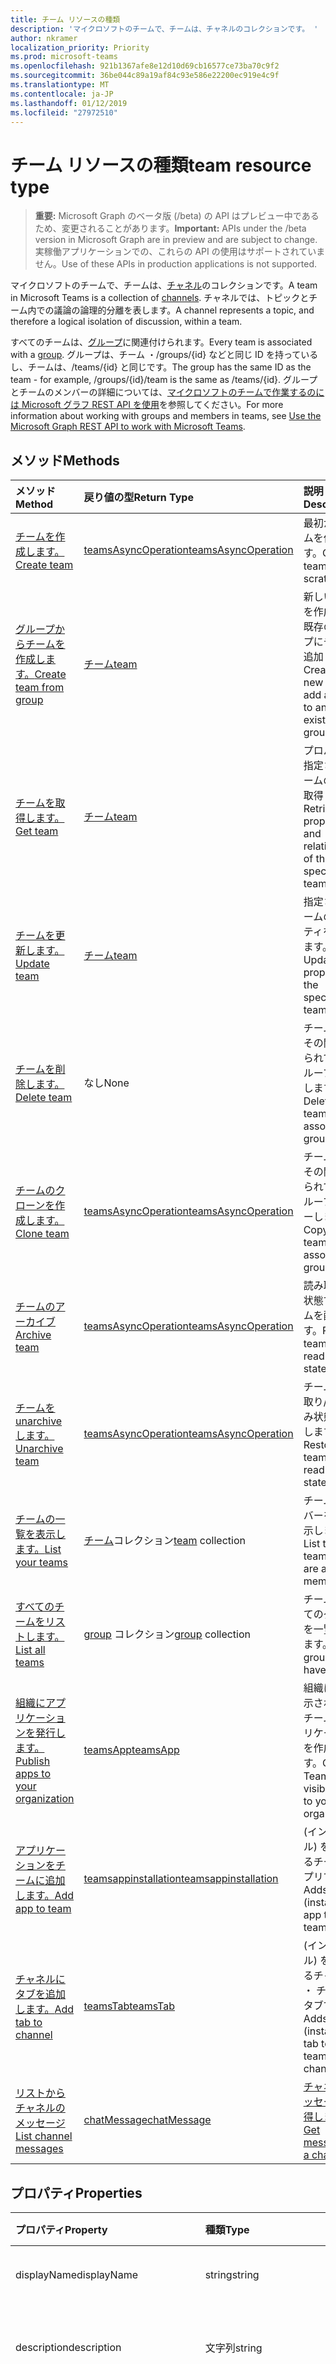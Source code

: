 ```yaml
---
title: チーム リソースの種類
description: 'マイクロソフトのチームで、チームは、チャネルのコレクションです。 '
author: nkramer
localization_priority: Priority
ms.prod: microsoft-teams
ms.openlocfilehash: 921b1367afe8e12d10d69cb16577ce73ba70c9f2
ms.sourcegitcommit: 36be044c89a19af84c93e586e22200ec919e4c9f
ms.translationtype: MT
ms.contentlocale: ja-JP
ms.lasthandoff: 01/12/2019
ms.locfileid: "27972510"
---
```

# <a name="team-resource-type"></a><span data-ttu-id="4b73a-103">チーム リソースの種類</span><span class="sxs-lookup"><span data-stu-id="4b73a-103">team resource type</span></span>

> <span data-ttu-id="4b73a-104">**重要:** Microsoft Graph のベータ版 (/beta) の API はプレビュー中であるため、変更されることがあります。</span><span class="sxs-lookup"><span data-stu-id="4b73a-104">**Important:** APIs under the /beta version in Microsoft Graph are in preview and are subject to change.</span></span> <span data-ttu-id="4b73a-105">実稼働アプリケーションでの、これらの API の使用はサポートされていません。</span><span class="sxs-lookup"><span data-stu-id="4b73a-105">Use of these APIs in production applications is not supported.</span></span>

<span data-ttu-id="4b73a-106">マイクロソフトのチームで、チームは、[チャネル](channel.md)のコレクションです。</span><span class="sxs-lookup"><span data-stu-id="4b73a-106">A team in Microsoft Teams is a collection of [channels](channel.md).</span></span> <span data-ttu-id="4b73a-107">チャネルでは、トピックとチーム内での議論の論理的分離を表します。</span><span class="sxs-lookup"><span data-stu-id="4b73a-107">A channel represents a topic, and therefore a logical isolation of discussion, within a team.</span></span>

<span data-ttu-id="4b73a-108">すべてのチームは、[グループ](../resources/group.md)に関連付けられます。</span><span class="sxs-lookup"><span data-stu-id="4b73a-108">Every team is associated with a [group](../resources/group.md).</span></span>
<span data-ttu-id="4b73a-109">グループは、チーム ・/groups/{id} などと同じ ID を持っているし、チームは、/teams/{id} と同じです。</span><span class="sxs-lookup"><span data-stu-id="4b73a-109">The group has the same ID as the team - for example, /groups/{id}/team is the same as /teams/{id}.</span></span>
<span data-ttu-id="4b73a-110">グループとチームのメンバーの詳細については、[マイクロソフトのチームで作業するのには Microsoft グラフ REST API を使用](teams-api-overview.md)を参照してください。</span><span class="sxs-lookup"><span data-stu-id="4b73a-110">For more information about working with groups and members in teams, see [Use the Microsoft Graph REST API to work with Microsoft Teams](teams-api-overview.md).</span></span>

## <a name="methods"></a><span data-ttu-id="4b73a-111">メソッド</span><span class="sxs-lookup"><span data-stu-id="4b73a-111">Methods</span></span>

| <span data-ttu-id="4b73a-112">メソッド</span><span class="sxs-lookup"><span data-stu-id="4b73a-112">Method</span></span>       | <span data-ttu-id="4b73a-113">戻り値の型</span><span class="sxs-lookup"><span data-stu-id="4b73a-113">Return Type</span></span>  |<span data-ttu-id="4b73a-114">説明</span><span class="sxs-lookup"><span data-stu-id="4b73a-114">Description</span></span>|
|:---------------|:--------|:----------|
|[<span data-ttu-id="4b73a-115">チームを作成します。</span><span class="sxs-lookup"><span data-stu-id="4b73a-115">Create team</span></span>](../api/team-post.md) | [<span data-ttu-id="4b73a-116">teamsAsyncOperation</span><span class="sxs-lookup"><span data-stu-id="4b73a-116">teamsAsyncOperation</span></span>](teamsasyncoperation.md) | <span data-ttu-id="4b73a-117">最初からチームを作成します。</span><span class="sxs-lookup"><span data-stu-id="4b73a-117">Create a team from scratch.</span></span> |
|[<span data-ttu-id="4b73a-118">グループからチームを作成します。</span><span class="sxs-lookup"><span data-stu-id="4b73a-118">Create team from group</span></span>](../api/team-put-teams.md) | [<span data-ttu-id="4b73a-119">チーム</span><span class="sxs-lookup"><span data-stu-id="4b73a-119">team</span></span>](team.md) | <span data-ttu-id="4b73a-120">新しいチームを作成または既存のグループにチームを追加します。</span><span class="sxs-lookup"><span data-stu-id="4b73a-120">Create a new team, or add a team to an existing group.</span></span>|
|[<span data-ttu-id="4b73a-121">チームを取得します。</span><span class="sxs-lookup"><span data-stu-id="4b73a-121">Get team</span></span>](../api/team-get.md) | [<span data-ttu-id="4b73a-122">チーム</span><span class="sxs-lookup"><span data-stu-id="4b73a-122">team</span></span>](team.md) | <span data-ttu-id="4b73a-123">プロパティと指定されたチームの関係を取得します。</span><span class="sxs-lookup"><span data-stu-id="4b73a-123">Retrieve the properties and relationships of the specified team.</span></span>|
|[<span data-ttu-id="4b73a-124">チームを更新します。</span><span class="sxs-lookup"><span data-stu-id="4b73a-124">Update team</span></span>](../api/team-update.md) | [<span data-ttu-id="4b73a-125">チーム</span><span class="sxs-lookup"><span data-stu-id="4b73a-125">team</span></span>](team.md) |<span data-ttu-id="4b73a-126">指定されたチームのプロパティを更新します。</span><span class="sxs-lookup"><span data-stu-id="4b73a-126">Update the properties of the specified team.</span></span> |
|[<span data-ttu-id="4b73a-127">チームを削除します。</span><span class="sxs-lookup"><span data-stu-id="4b73a-127">Delete team</span></span>](/graph/api/group-delete?view=graph-rest-1.0) | <span data-ttu-id="4b73a-128">なし</span><span class="sxs-lookup"><span data-stu-id="4b73a-128">None</span></span> |<span data-ttu-id="4b73a-129">チームおよびその関連付けられているグループを削除します。</span><span class="sxs-lookup"><span data-stu-id="4b73a-129">Delete the team and its associated group.</span></span> |
|[<span data-ttu-id="4b73a-130">チームのクローンを作成します。</span><span class="sxs-lookup"><span data-stu-id="4b73a-130">Clone team</span></span>](../api/team-clone.md) | [<span data-ttu-id="4b73a-131">teamsAsyncOperation</span><span class="sxs-lookup"><span data-stu-id="4b73a-131">teamsAsyncOperation</span></span>](../resources/teamsasyncoperation.md) |<span data-ttu-id="4b73a-132">チームおよびその関連付けられているグループをコピーします。</span><span class="sxs-lookup"><span data-stu-id="4b73a-132">Copy the team and its associated group.</span></span> |
|[<span data-ttu-id="4b73a-133">チームのアーカイブ</span><span class="sxs-lookup"><span data-stu-id="4b73a-133">Archive team</span></span>](../api/team-archive.md) | [<span data-ttu-id="4b73a-134">teamsAsyncOperation</span><span class="sxs-lookup"><span data-stu-id="4b73a-134">teamsAsyncOperation</span></span>](../resources/teamsasyncoperation.md) |<span data-ttu-id="4b73a-135">読み取り専用状態で、チームを配置します。</span><span class="sxs-lookup"><span data-stu-id="4b73a-135">Put the team in a read-only state.</span></span> |
|[<span data-ttu-id="4b73a-136">チームを unarchive します。</span><span class="sxs-lookup"><span data-stu-id="4b73a-136">Unarchive team</span></span>](../api/team-unarchive.md) | [<span data-ttu-id="4b73a-137">teamsAsyncOperation</span><span class="sxs-lookup"><span data-stu-id="4b73a-137">teamsAsyncOperation</span></span>](../resources/teamsasyncoperation.md) |<span data-ttu-id="4b73a-138">チームを読み取り/書き込み状態に復元します。</span><span class="sxs-lookup"><span data-stu-id="4b73a-138">Restore the team to a read-write state.</span></span> |
|[<span data-ttu-id="4b73a-139">チームの一覧を表示します。</span><span class="sxs-lookup"><span data-stu-id="4b73a-139">List your teams</span></span>](../api/user-list-joinedteams.md) | <span data-ttu-id="4b73a-140">[チーム](team.md)コレクション</span><span class="sxs-lookup"><span data-stu-id="4b73a-140">[team](team.md) collection</span></span> | <span data-ttu-id="4b73a-141">チームのメンバーを一覧表示します。</span><span class="sxs-lookup"><span data-stu-id="4b73a-141">List the teams you are a member of.</span></span> |
|[<span data-ttu-id="4b73a-142">すべてのチームをリストします。</span><span class="sxs-lookup"><span data-stu-id="4b73a-142">List all teams</span></span>](/graph/teams-list-all-teams) | <span data-ttu-id="4b73a-143">[group](group.md) コレクション</span><span class="sxs-lookup"><span data-stu-id="4b73a-143">[group](group.md) collection</span></span> | <span data-ttu-id="4b73a-144">チームのすべてのグループを一覧表示します。</span><span class="sxs-lookup"><span data-stu-id="4b73a-144">List all groups that have teams.</span></span> |
|[<span data-ttu-id="4b73a-145">組織にアプリケーションを発行します。</span><span class="sxs-lookup"><span data-stu-id="4b73a-145">Publish apps to your organization</span></span>](../resources/teamsapp.md)| [<span data-ttu-id="4b73a-146">teamsApp</span><span class="sxs-lookup"><span data-stu-id="4b73a-146">teamsApp</span></span>](../resources/teamsapp.md) | <span data-ttu-id="4b73a-147">組織にのみ表示されているチームのアプリケーションを作成します。</span><span class="sxs-lookup"><span data-stu-id="4b73a-147">Create Teams apps visible only to your organization.</span></span> |
|[<span data-ttu-id="4b73a-148">アプリケーションをチームに追加します。</span><span class="sxs-lookup"><span data-stu-id="4b73a-148">Add app to team</span></span>](../api/teamsappinstallation-add.md) | [<span data-ttu-id="4b73a-149">teamsappinstallation</span><span class="sxs-lookup"><span data-stu-id="4b73a-149">teamsappinstallation</span></span>](teamsappinstallation.md) | <span data-ttu-id="4b73a-150">(インストール) を追加するチームにアプリです。</span><span class="sxs-lookup"><span data-stu-id="4b73a-150">Adds (installs) an app to a team.</span></span>|
|[<span data-ttu-id="4b73a-151">チャネルにタブを追加します。</span><span class="sxs-lookup"><span data-stu-id="4b73a-151">Add tab to channel</span></span>](../api/teamstab-add.md) | [<span data-ttu-id="4b73a-152">teamsTab</span><span class="sxs-lookup"><span data-stu-id="4b73a-152">teamsTab</span></span>](../resources/teamstab.md) | <span data-ttu-id="4b73a-153">(インストール) を追加するチャネル ・ チームのタブです。</span><span class="sxs-lookup"><span data-stu-id="4b73a-153">Adds (installs) a tab to a team's channel.</span></span>|
|[<span data-ttu-id="4b73a-154">リストからチャネルのメッセージ</span><span class="sxs-lookup"><span data-stu-id="4b73a-154">List channel messages</span></span>](../api/channel-list-messages.md)  | [<span data-ttu-id="4b73a-155">chatMessage</span><span class="sxs-lookup"><span data-stu-id="4b73a-155">chatMessage</span></span>](../resources/chatmessage.md) | [<span data-ttu-id="4b73a-156">チャネルでメッセージを取得します。</span><span class="sxs-lookup"><span data-stu-id="4b73a-156">Get messages in a channel</span></span>](../api/channel-list-messages.md) |

## <a name="properties"></a><span data-ttu-id="4b73a-157">プロパティ</span><span class="sxs-lookup"><span data-stu-id="4b73a-157">Properties</span></span>

| <span data-ttu-id="4b73a-158">プロパティ</span><span class="sxs-lookup"><span data-stu-id="4b73a-158">Property</span></span> | <span data-ttu-id="4b73a-159">種類</span><span class="sxs-lookup"><span data-stu-id="4b73a-159">Type</span></span>   | <span data-ttu-id="4b73a-160">説明</span><span class="sxs-lookup"><span data-stu-id="4b73a-160">Description</span></span> |
|:---------------|:--------|:----------|
|<span data-ttu-id="4b73a-161">displayName</span><span class="sxs-lookup"><span data-stu-id="4b73a-161">displayName</span></span>|<span data-ttu-id="4b73a-162">string</span><span class="sxs-lookup"><span data-stu-id="4b73a-162">string</span></span>| <span data-ttu-id="4b73a-163">チームの名前。</span><span class="sxs-lookup"><span data-stu-id="4b73a-163">The name of the team.</span></span> |
|<span data-ttu-id="4b73a-164">description</span><span class="sxs-lookup"><span data-stu-id="4b73a-164">description</span></span>|<span data-ttu-id="4b73a-165">文字列</span><span class="sxs-lookup"><span data-stu-id="4b73a-165">string</span></span>| <span data-ttu-id="4b73a-166">チームの説明 (オプション)。</span><span class="sxs-lookup"><span data-stu-id="4b73a-166">An optional description for the team.</span></span> |
|<span data-ttu-id="4b73a-167">分類</span><span class="sxs-lookup"><span data-stu-id="4b73a-167">classification</span></span>|<span data-ttu-id="4b73a-168">文字列</span><span class="sxs-lookup"><span data-stu-id="4b73a-168">string</span></span>| <span data-ttu-id="4b73a-169">オプションのラベル。</span><span class="sxs-lookup"><span data-stu-id="4b73a-169">An optional label.</span></span> <span data-ttu-id="4b73a-170">通常、チームのデータやビジネスの重要度についても説明します。</span><span class="sxs-lookup"><span data-stu-id="4b73a-170">Typically describes the data or business sensitivity of the team.</span></span> <span data-ttu-id="4b73a-171">テナントのディレクトリに定義済みのセットのいずれかに一致する必要があります。</span><span class="sxs-lookup"><span data-stu-id="4b73a-171">Must match one of a pre-configured set in the tenant's directory.</span></span> |
|<span data-ttu-id="4b73a-172">特殊化</span><span class="sxs-lookup"><span data-stu-id="4b73a-172">specialization</span></span>|[<span data-ttu-id="4b73a-173">teamSpecialization</span><span class="sxs-lookup"><span data-stu-id="4b73a-173">teamSpecialization</span></span>](teamspecialization.md)| <span data-ttu-id="4b73a-174">省略可能。</span><span class="sxs-lookup"><span data-stu-id="4b73a-174">Optional.</span></span> <span data-ttu-id="4b73a-175">チームが特定のユース ケースの目的として かどうかを示します。</span><span class="sxs-lookup"><span data-stu-id="4b73a-175">Indicates whether the team is intended for a particular use case.</span></span>  <span data-ttu-id="4b73a-176">各チームの特殊化では、固有の動作とその使用例を対象としての経験へのアクセスを持ちます。</span><span class="sxs-lookup"><span data-stu-id="4b73a-176">Each team specialization has access to unique behaviors and experiences targeted to its use case.</span></span> |
|<span data-ttu-id="4b73a-177">visibility</span><span class="sxs-lookup"><span data-stu-id="4b73a-177">visibility</span></span>|[<span data-ttu-id="4b73a-178">teamVisibilityType</span><span class="sxs-lookup"><span data-stu-id="4b73a-178">teamVisibilityType</span></span>](teamvisibilitytype.md)| <span data-ttu-id="4b73a-179">可視性、グループとチームです。</span><span class="sxs-lookup"><span data-stu-id="4b73a-179">The visibility of a the group and team.</span></span> <span data-ttu-id="4b73a-180">パブリックの既定値です。</span><span class="sxs-lookup"><span data-stu-id="4b73a-180">Defaults to Public.</span></span> |
|<span data-ttu-id="4b73a-181">funSettings</span><span class="sxs-lookup"><span data-stu-id="4b73a-181">funSettings</span></span>|[<span data-ttu-id="4b73a-182">teamFunSettings</span><span class="sxs-lookup"><span data-stu-id="4b73a-182">teamFunSettings</span></span>](teamfunsettings.md) |<span data-ttu-id="4b73a-183">Giphy、memes、およびチームのステッカーを構成する設定を使用します。</span><span class="sxs-lookup"><span data-stu-id="4b73a-183">Settings to configure use of Giphy, memes, and stickers in the team.</span></span>|
|<span data-ttu-id="4b73a-184">guestSettings</span><span class="sxs-lookup"><span data-stu-id="4b73a-184">guestSettings</span></span>|[<span data-ttu-id="4b73a-185">teamGuestSettings</span><span class="sxs-lookup"><span data-stu-id="4b73a-185">teamGuestSettings</span></span>](teamguestsettings.md) |<span data-ttu-id="4b73a-186">来園者が作成、更新、またはチーム内のチャンネルを削除するかどうかを構成するのに設定します。</span><span class="sxs-lookup"><span data-stu-id="4b73a-186">Settings to configure whether guests can create, update, or delete channels in the team.</span></span>|
|<span data-ttu-id="4b73a-187">isArchived</span><span class="sxs-lookup"><span data-stu-id="4b73a-187">isArchived</span></span>|<span data-ttu-id="4b73a-188">ブール型</span><span class="sxs-lookup"><span data-stu-id="4b73a-188">Boolean</span></span>|<span data-ttu-id="4b73a-189">このチームが、読み取り専用モードでかどうかです。</span><span class="sxs-lookup"><span data-stu-id="4b73a-189">Whether this team is in read-only mode.</span></span> |
|<span data-ttu-id="4b73a-190">memberSettings</span><span class="sxs-lookup"><span data-stu-id="4b73a-190">memberSettings</span></span>|[<span data-ttu-id="4b73a-191">teamMemberSettings</span><span class="sxs-lookup"><span data-stu-id="4b73a-191">teamMemberSettings</span></span>](teammembersettings.md) |<span data-ttu-id="4b73a-192">など、メンバーが特定のアクションを実行するかどうかを構成する設定は、チャネルを作成し、チームにボットを追加します。</span><span class="sxs-lookup"><span data-stu-id="4b73a-192">Settings to configure whether members can perform certain actions, for example, create channels and add bots, in the team.</span></span>|
|<span data-ttu-id="4b73a-193">messagingSettings</span><span class="sxs-lookup"><span data-stu-id="4b73a-193">messagingSettings</span></span>|[<span data-ttu-id="4b73a-194">teamMessagingSettings</span><span class="sxs-lookup"><span data-stu-id="4b73a-194">teamMessagingSettings</span></span>](teammessagingsettings.md) |<span data-ttu-id="4b73a-195">メッセージングを構成する設定は、チーム内の参照。</span><span class="sxs-lookup"><span data-stu-id="4b73a-195">Settings to configure messaging and mentions in the team.</span></span>|
|<span data-ttu-id="4b73a-196">webUrl</span><span class="sxs-lookup"><span data-stu-id="4b73a-196">webUrl</span></span>|<span data-ttu-id="4b73a-197">文字列 (読み取り専用)</span><span class="sxs-lookup"><span data-stu-id="4b73a-197">string (readonly)</span></span> | <span data-ttu-id="4b73a-198">クライアントの Microsoft のチームにチームに移動するハイパーリンク。</span><span class="sxs-lookup"><span data-stu-id="4b73a-198">A hyperlink that will go to the team in the Microsoft Teams client.</span></span> <span data-ttu-id="4b73a-199">これは、クライアントの Microsoft のチームにチームを右クリックし、**チームへのリンクを取得する**を選択するときに表示される URL です。</span><span class="sxs-lookup"><span data-stu-id="4b73a-199">This is the URL that you get when you right-click a team in the Microsoft Teams client and select **Get link to team**.</span></span> <span data-ttu-id="4b73a-200">この URL は、非透過 blob として扱われます、解析されない必要があります。</span><span class="sxs-lookup"><span data-stu-id="4b73a-200">This URL should be treated as an opaque blob, and not parsed.</span></span> |

## <a name="relationships"></a><span data-ttu-id="4b73a-201">リレーションシップ</span><span class="sxs-lookup"><span data-stu-id="4b73a-201">Relationships</span></span>

| <span data-ttu-id="4b73a-202">リレーションシップ</span><span class="sxs-lookup"><span data-stu-id="4b73a-202">Relationship</span></span> | <span data-ttu-id="4b73a-203">型</span><span class="sxs-lookup"><span data-stu-id="4b73a-203">Type</span></span>   | <span data-ttu-id="4b73a-204">説明</span><span class="sxs-lookup"><span data-stu-id="4b73a-204">Description</span></span> |
|:---------------|:--------|:----------|
|<span data-ttu-id="4b73a-205">apps</span><span class="sxs-lookup"><span data-stu-id="4b73a-205">apps</span></span>|<span data-ttu-id="4b73a-206">[teamsApp](teamsapp.md)コレクション</span><span class="sxs-lookup"><span data-stu-id="4b73a-206">[teamsApp](teamsapp.md) collection</span></span>| <span data-ttu-id="4b73a-207">(古い形式)このチームにインストールされているアプリケーションです。</span><span class="sxs-lookup"><span data-stu-id="4b73a-207">(Obsolete) The apps installed in this team.</span></span>|
|<span data-ttu-id="4b73a-208">チャンネル</span><span class="sxs-lookup"><span data-stu-id="4b73a-208">channels</span></span>|<span data-ttu-id="4b73a-209">[チャネル](channel.md)コレクション</span><span class="sxs-lookup"><span data-stu-id="4b73a-209">[channel](channel.md) collection</span></span>|<span data-ttu-id="4b73a-210">チャンネルとチームに関連付けられているメッセージのコレクションです。</span><span class="sxs-lookup"><span data-stu-id="4b73a-210">The collection of channels & messages associated with the team.</span></span>|
|<span data-ttu-id="4b73a-211">installedApps</span><span class="sxs-lookup"><span data-stu-id="4b73a-211">installedApps</span></span>|<span data-ttu-id="4b73a-212">[teamsAppInstallation](teamsappinstallation.md)コレクション</span><span class="sxs-lookup"><span data-stu-id="4b73a-212">[teamsAppInstallation](teamsappinstallation.md) collection</span></span>|<span data-ttu-id="4b73a-213">このチームにインストールされているアプリケーションです。</span><span class="sxs-lookup"><span data-stu-id="4b73a-213">The apps installed in this team.</span></span>|
|<span data-ttu-id="4b73a-214">owners</span><span class="sxs-lookup"><span data-stu-id="4b73a-214">owners</span></span>|[<span data-ttu-id="4b73a-215">user</span><span class="sxs-lookup"><span data-stu-id="4b73a-215">user</span></span>](user.md)| <span data-ttu-id="4b73a-216">このチームの所有者の一覧です。</span><span class="sxs-lookup"><span data-stu-id="4b73a-216">The list of this team's owners.</span></span> |
|<span data-ttu-id="4b73a-217">template</span><span class="sxs-lookup"><span data-stu-id="4b73a-217">template</span></span>|[<span data-ttu-id="4b73a-218">teamsTemplate</span><span class="sxs-lookup"><span data-stu-id="4b73a-218">teamsTemplate</span></span>](teamstemplate.md)| <span data-ttu-id="4b73a-219">このチームが作成したテンプレートです。</span><span class="sxs-lookup"><span data-stu-id="4b73a-219">The template this team was created from.</span></span> |

## <a name="json-representation"></a><span data-ttu-id="4b73a-220">JSON 表記</span><span class="sxs-lookup"><span data-stu-id="4b73a-220">JSON representation</span></span>

<span data-ttu-id="4b73a-221">リソースの JSON 表記を次に示します。</span><span class="sxs-lookup"><span data-stu-id="4b73a-221">The following is a JSON representation of the resource.</span></span>

<!-- {
  "blockType": "resource",
  "@odata.type": "microsoft.graph.team",
  "baseType": "microsoft.graph.entity"
}-->

```json
{  
  "guestSettings": {"@odata.type": "microsoft.graph.teamGuestSettings"},
  "memberSettings": {"@odata.type": "microsoft.graph.teamMemberSettings"},
  "messagingSettings": {"@odata.type": "microsoft.graph.teamMessagingSettings"},
  "funSettings": {"@odata.type": "microsoft.graph.teamFunSettings"},
  "isArchived": false,
  "webUrl": "https://...longUrl..."
}

```

<!-- uuid: 8fcb5dbc-d5aa-4681-8e31-b001d5168d79
2015-10-25 14:57:30 UTC -->
<!-- {
  "type": "#page.annotation",
  "description": "team resource",
  "keywords": "",
  "section": "documentation",
  "tocPath": ""
}-->

## <a name="see-also"></a><span data-ttu-id="4b73a-222">関連項目</span><span class="sxs-lookup"><span data-stu-id="4b73a-222">See Also</span></span>
- [<span data-ttu-id="4b73a-223">チームのグループを作成</span><span class="sxs-lookup"><span data-stu-id="4b73a-223">Creating a group with a team</span></span>](/graph/teams-create-group-and-team)
- [<span data-ttu-id="4b73a-224">チーム API の概要</span><span class="sxs-lookup"><span data-stu-id="4b73a-224">Teams API Overview</span></span>](teams-api-overview.md)
